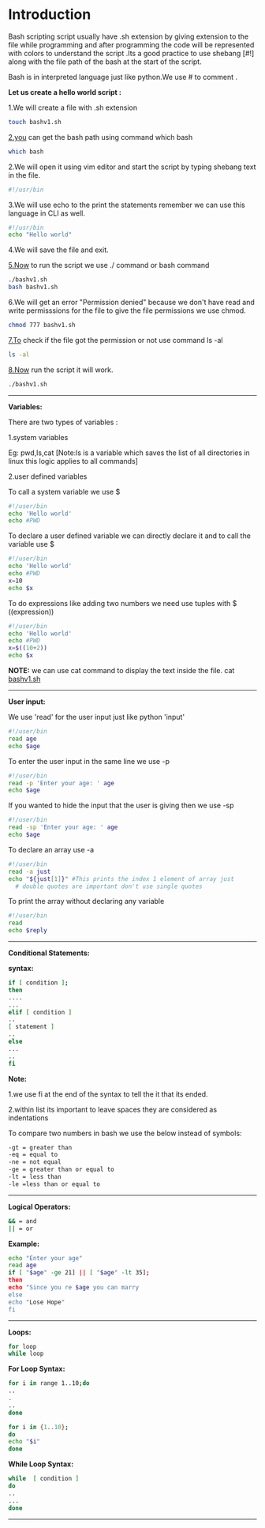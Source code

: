 # Introduction

Bash scripting script usually have .sh extension by giving extension to the file while programming and after programming the code will be represented with colors to understand the script .Its a good practice to use shebang \[#!\] along with the file path of the bash at the start of the script.

  

Bash is in interpreted language just like python.We use # to comment .

  

**Let us create a hello world script :**

1.We will create a file with .sh extension

```bash
touch bashv1.sh
```

[2.you](http://2.you) can get the bash path using command which bash

```bash
which bash
```

  

2.We will open it using vim editor and start the script by typing shebang text in the file.

```bash
#!/usr/bin
```

  

3.We will use echo to the print the statements remember we can use this language in CLI as well.

```bash
#!/usr/bin
echo "Hello world"
```

  

4.We will save the file and exit.

[5.Now](http://5.Now) to run the script we use ./ command or bash command

```bash
./bashv1.sh
bash bashv1.sh
```

  

6.We will get an error "Permission denied" because we don't have read and write permisssions for the file to give the file permissions we use chmod.

```bash
chmod 777 bashv1.sh
```

  

[7.To](http://7.To) check if the file got the permission or not use command ls -al

```bash
ls -al
```

  

[8.Now](http://8.Now) run the script it will work.

```bash
./bashv1.sh
```

  

* * *

**Variables:**

  

There are two types of variables :

1.system variables

Eg: pwd,ls,cat \[Note:ls is a variable which saves the list of all directories in linux this logic applies to all commands\]

2.user defined variables

  

To call a system variable we use $

```bash
#!/user/bin
echo 'Hello world'
echo #PWD
```

  

  

To declare a user defined variable we can directly declare it and to call the variable use $

```bash
#!/user/bin
echo 'Hello world'
echo #PWD
x=10
echo $x
```

  

  

To do expressions like adding two numbers we need use tuples with $ ((expression))

```bash
#!/user/bin
echo 'Hello world'
echo #PWD
x=$((10+2))
echo $x
```

  

  

**NOTE:** we can use cat command to display the text inside the file. cat [bashv1.sh](http://bashv1.sh)

  

* * *

**User input:**

  

We use 'read' for the user input just like python 'input'

```bash
#!/user/bin
read age
echo $age
```

To enter the user input in the same line we use -p

```bash
#!/user/bin
read -p 'Enter your age: ' age
echo $age 
```

  

If you wanted to hide the input that the user is giving then we use -sp

```bash
#!/user/bin
read -sp 'Enter your age: ' age
echo $age 
```

  

To declare an array use -a

```bash
#!/user/bin
read -a just
echo "${just[1]}" #This prints the index 1 element of array just
  # double quotes are important don't use single quotes
```

  

To print the array without declaring any variable

```bash
#!/user/bin
read 
echo $reply
```

  

* * *

**Conditional Statements:**

  

**syntax:**

```bash
if [ condition ];
then
....
...
elif [ condition ]
..
[ statement ]
..
else
...
..
fi
```

  

**Note:**

1.we use fi at the end of the syntax to tell the it that its ended.

2.within list its important to leave spaces they are considered as indentations

  

To compare two numbers in bash we use the below instead of symbols:

```bash
-gt = greater than
-eq = equal to
-ne = not equal
-ge = greater than or equal to
-lt = less than
-le =less than or equal to
```

  

* * *

**Logical Operators:**

```bash
&& = and
|| = or
```

**Example:**

```bash
echo "Enter your age"
read age
if [ "$age" -ge 21] || [ "$age" -lt 35];
then 
echo "Since you re $age you can marry
else
echo "Lose Hope"
fi
```

  

* * *

**Loops:**

```bash
for loop
while loop
```

  

**For Loop Syntax:**

```bash
for i in range 1..10;do
..
.
..
done

for i in {1..10};
do
echo "$i"
done
```

**While Loop Syntax:**

```bash
while  [ condition ]
do
..
...
done
```

  

* * *